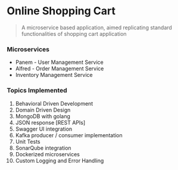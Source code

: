 # Online Shopping Cart

> A microservice based application, aimed replicating standard functionalities of shopping cart application

### Microservices
* Panem - User Management Service
* Alfred - Order Management Service
* Inventory Management Service


### Topics Implemented

1. Behavioral Driven Development
2. Domain Driven Design
3. MongoDB with golang
4. JSON response [REST APIs]
5. Swagger UI integration
6. Kafka producer / consumer implementation
7. Unit Tests
8. SonarQube integration
9. Dockerized microservices
10. Custom Logging and Error Handling

